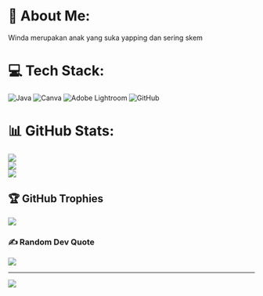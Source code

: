 # 💫 About Me:
Winda merupakan anak yang suka yapping dan sering skem


# 💻 Tech Stack:
![Java](https://img.shields.io/badge/java-%23ED8B00.svg?style=for-the-badge&logo=openjdk&logoColor=white) ![Canva](https://img.shields.io/badge/Canva-%2300C4CC.svg?style=for-the-badge&logo=Canva&logoColor=white) ![Adobe Lightroom](https://img.shields.io/badge/Adobe%20Lightroom-31A8FF.svg?style=for-the-badge&logo=Adobe%20Lightroom&logoColor=white) ![GitHub](https://img.shields.io/badge/github-%23121011.svg?style=for-the-badge&logo=github&logoColor=white)
# 📊 GitHub Stats:
![](https://github-readme-stats.vercel.app/api?username=WindaAlfiraHB&theme=dark&hide_border=false&include_all_commits=true&count_private=true)<br/>
![](https://nirzak-streak-stats.vercel.app/?user=WindaAlfiraHB&theme=dark&hide_border=false)<br/>
![](https://github-readme-stats.vercel.app/api/top-langs/?username=WindaAlfiraHB&theme=dark&hide_border=false&include_all_commits=true&count_private=true&layout=compact)

## 🏆 GitHub Trophies
![](https://github-profile-trophy.vercel.app/?username=WindaAlfiraHB&theme=radical&no-frame=false&no-bg=false&margin-w=4)

### ✍️ Random Dev Quote
![](https://quotes-github-readme.vercel.app/api?type=horizontal&theme=gruvbox)

---
[![](https://visitcount.itsvg.in/api?id=WindaAlfiraHB&icon=4&color=0)](https://visitcount.itsvg.in)

<!-- Proudly created with GPRM ( https://gprm.itsvg.in ) -->
